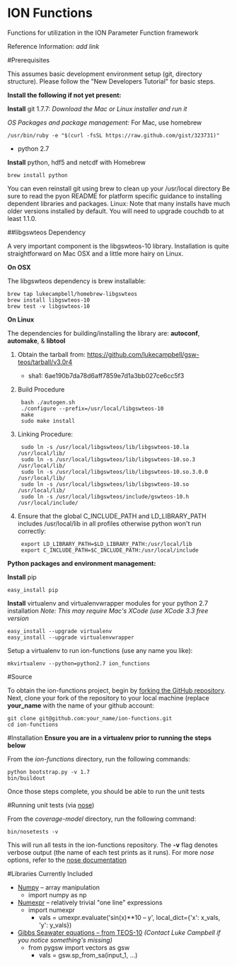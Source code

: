 ION Functions
==============

Functions for utilization in the ION Parameter Function framework

Reference Information:  *add link*


#Prerequisites

This assumes basic development environment setup (git, directory structure). Please follow the
"New Developers Tutorial" for basic steps.


**Install the following if not yet present:**

**Install** git 1.7.7:
*Download the Mac or Linux installer and run it*

*OS Packages and package management:*
For Mac, use homebrew

    /usr/bin/ruby -e "$(curl -fsSL https://raw.github.com/gist/323731)"

  * python 2.7

**Install** python, hdf5 and netcdf with Homebrew
    
    brew install python

You can even reinstall git using brew to clean up your /usr/local directory
Be sure to read the pyon README for platform specific guidance to installing
dependent libraries and packages.
Linux: Note that many installs have much older versions installed by default.
You will need to upgrade couchdb to at least 1.1.0.

##libgswteos Dependency

A very important component is the libgswteos-10 library.  Installation is quite straightforward on Mac OSX and a little more hairy on Linux.

**On OSX**  

The libgswteos dependency is brew installable:

    brew tap lukecampbell/homebrew-libgswteos
    brew install libgswteos-10
    brew test -v libgswteos-10
    
**On Linux**

The dependencies for building/installing the library are:  **autoconf**, **automake**, & **libtool**

1. Obtain the tarball from:  https://github.com/lukecampbell/gsw-teos/tarball/v3.0r4
    * sha1: 6ae190b7da78d6aff7859e7d1a3bb027ce6cc5f3

1. Build Procedure

        bash ./autogen.sh  
        ./configure --prefix=/usr/local/libgswteos-10  
        make  
        sudo make install  

1. Linking Procedure:

        sudo ln -s /usr/local/libgswteos/lib/libgswteos-10.la /usr/local/lib/  
        sudo ln -s /usr/local/libgswteos/lib/libgswteos-10.so.3 /usr/local/lib/  
        sudo ln -s /usr/local/libgswteos/lib/libgswteos-10.so.3.0.0 /usr/local/lib/  
        sudo ln -s /usr/local/libgswteos/lib/libgswteos-10.so /usr/local/lib/  
        sudo ln -s /usr/local/libgswteos/include/gswteos-10.h /usr/local/include/  

1. Ensure that the global C_INCLUDE_PATH and LD_LIBRARY_PATH includes /usr/local/lib in all profiles otherwise python won't run correctly:

        export LD_LIBRARY_PATH=$LD_LIBRARY_PATH:/usr/local/lib  
        export C_INCLUDE_PATH=$C_INCLUDE_PATH:/usr/local/include  

**Python packages and environment management:**

**Install** pip

    easy_install pip

**Install** virtualenv and virtualenvwrapper modules for your python 2.7 installation
*Note: This may require Mac's XCode (use XCode 3.3 free version*

    easy_install --upgrade virtualenv
    easy_install --upgrade virtualenvwrapper


Setup a virtualenv to run ion-functions (use any name you like):

    mkvirtualenv --python=python2.7 ion_functions

#Source

To obtain the ion-functions project, begin by [forking the GitHub repository](https://github.com/ooici/ion-functions/).  Next, clone your fork of the repository to your local machine (replace **your_name** with the name of your github account:

    git clone git@github.com:your_name/ion-functions.git
    cd ion-functions

#Installation
**Ensure you are in a virtualenv prior to running the steps below**

From the *ion-functions* directory, run the following commands:

    python bootstrap.py -v 1.7
    bin/buildout

Once those steps complete, you should be able to run the unit tests

#Running unit tests (via [nose](https://nose.readthedocs.org/en/latest/))

From the *coverage-model* directory, run the following command:

    bin/nosetests -v

This will run all tests in the ion-functions repository.  The **-v** flag denotes verbose output (the name of each test prints as it runs).  For more *nose* options, refer to the [nose documentation](https://nose.readthedocs.org/en/latest/man.html)

#Libraries Currently Included
* [Numpy](http://www.scipy.org/Tentative_NumPy_Tutorial) – array manipulation
    * import numpy as np
* [Numexpr](https://code.google.com/p/numexpr/) – relatively trivial "one line" expressions
    * import numexpr
        * vals = umexpr.evaluate('sin(x)**10 – y', local\_dict={'x': x\_vals, 'y': y\_vals})
* [Gibbs Seawater equations – from TEOS-10](https://pypi.python.org/pypi/pygsw) _(Contact Luke Campbell if you notice something's missing)_
    * from pygsw import vectors as gsw
        * vals = gsw.sp_from_sa(input_1, …)
